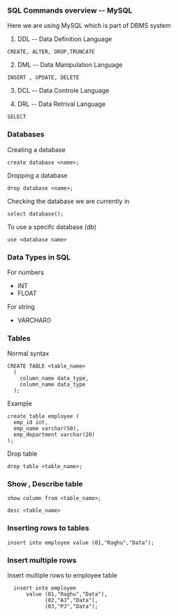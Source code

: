 ### SQL Commands overview -- MySQL

Here we are using MySQL which is part of DBMS system

1) DDL -- Data Definition Language
```  
CREATE, ALTER, DROP,TRUNCATE
```  

2) DML -- Data Manipulation Language 
```  
INSERT , UPDATE, DELETE 
```  
3) DCL -- Data Controle Language

4) DRL -- Data Retrival Language
```  
SELECT  
```  

### Databases 

Creating a database
```
create database <name>;
```

Dropping a database
```
drop database <name>;
```

Checking the database we are currently in
```
select database();
```
To use a specifc database (db)
```
use <database name>
```

### Data Types in SQL

For numbers 
- INT
- FLOAT

For string
- VARCHAR(<max length of string>)

### Tables

Normal syntax 

```
CREATE TABLE <table_name>
  (
    column_name data_type,
    column_name data_type
  );
```

Example
  ```
  create table employee (
    emp_id int,
    emp_name varchar(50),
    emp_department varchar(20)
  );
  ```
Drop table
  ```
  drop table <table_name>;
  ```
### Show , Describe table
  ```
  show column from <table_name>;
  ```
  ```
  desc <table_name>
  ```
### Inserting rows to tables
  ```
  insert into employee value (01,"Raghu","Data");
  ```
### Insert multiple rows
  Insert multiple rows to employee table
  ```
    insert into employee 
        value (01,"Raghu","Data"),
              (02,"AJ","Data"),
              (03,"PJ","Data");
  ```
